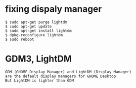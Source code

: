 # fixing dispaly manager
```
$ sudo apt-get purge lightdm
$ sudo apt-get update
$ sudo apt-get install lightdm
$ dpkg-reconfigure lightdm
$ sudo reboot
```

# GDM3, LightDM
```
GDM (GNOME Display Manager) and LightDM (Display Manager) 
are the default display managers for GNOME Desktop
But LightDM is lighter than GDM
```
